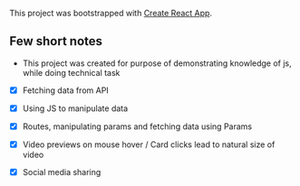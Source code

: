 This project was bootstrapped with [Create React App](https://github.com/facebook/create-react-app).

## Few short notes

- This project was created for purpose of demonstrating knowledge of js, while doing technical task

* [x] Fetching data from API

* [x] Using JS to manipulate data

* [x] Routes, manipulating params and fetching data using Params

* [x] Video previews on mouse hover / Card clicks lead to natural size of video

* [x] Social media sharing

